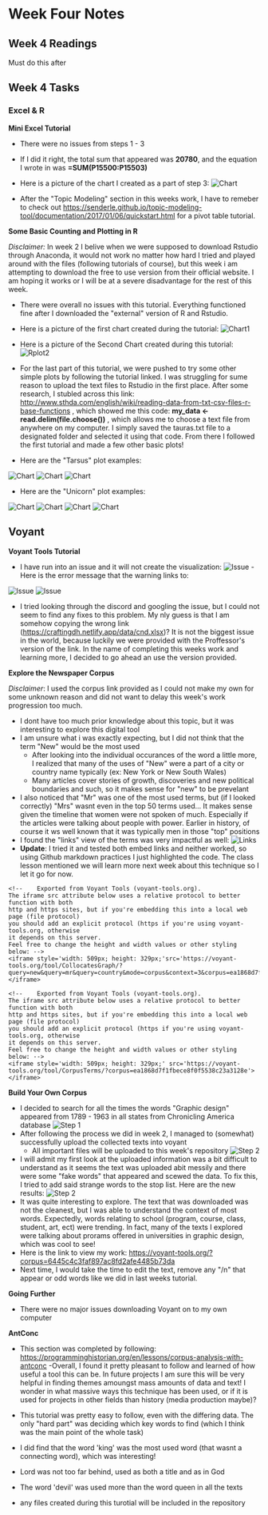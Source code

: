# Week Four Notes

## Week 4 Readings
 Must do this after

## Week 4 Tasks

### Excel & R

**Mini Excel Tutorial**

- There were no issues from steps 1 - 3
- If I did it right, the total sum that appeared was **20780**, and the equation I wrote in was **=SUM(P15500:P15503)**
- Here is a picture of the chart I created as a part of step 3: ![Chart](https://github.com/Elissap5100/Week-Four-Work/blob/master/Chart.PNG)

- After the "Topic Modeling" section in this weeks work, I have to remeber to check out https://senderle.github.io/topic-modeling-tool/documentation/2017/01/06/quickstart.html for a pivot table tutorial. 

**Some Basic Counting and Plotting in R**

*Disclaimer:* In week 2 I belive when we were supposed to download Rstudio through Anaconda, it would not work no matter how hard I tried and played around with the files (following tutorials of course), but this week i am attempting to download the free to use version from their official website. I am hoping it works or I will be at a severe disadvantage for the rest of this week.

- There were overall no issues with this tutorial. Everything functioned fine after I downloaded the "external" version of R and Rstudio.
- Here is a picture of the first chart created during the tutorial: ![Chart1](https://github.com/Elissap5100/Week-Four-Work/blob/master/RplotA.png)
- Here is a picture of the Second Chart created during this tutorial: ![Rplot2](https://github.com/Elissap5100/Week-Four-Work/blob/master/RplotB.png)

- For the last part of this tutorial, we were pushed to try some other simple plots by following the tutorial linked. I was struggling for sume reason to upload the text files to Rstudio in the first place. After some research, I stubled across this link: http://www.sthda.com/english/wiki/reading-data-from-txt-csv-files-r-base-functions , which showed me this code: **my_data <- read.delim(file.choose())** , which allows me to choose a text file from anywhere on my computer. I simply saved the tauras.txt file to a designated folder and selected it using that code. From there I followed the first tutorial and made a few other basic plots!

- Here are the "Tarsus" plot examples:

![Chart](https://github.com/Elissap5100/Week-Four-Work/blob/master/TarsusA.png)
![Chart](https://github.com/Elissap5100/Week-Four-Work/blob/master/TarsusB.png)
![Chart](https://github.com/Elissap5100/Week-Four-Work/blob/master/TarsusC.png)

- Here are the "Unicorn" plot examples:

![Chart](https://github.com/Elissap5100/Week-Four-Work/blob/master/UnicornA.png)
![Chart](https://github.com/Elissap5100/Week-Four-Work/blob/master/unicornB.png)
![Chart](https://github.com/Elissap5100/Week-Four-Work/blob/master/unicornC.png)
![Chart](https://github.com/Elissap5100/Week-Four-Work/blob/master/unicornD.png)

## Voyant

**Voyant Tools Tutorial**

- I have run into an issue and it will not create the visualization: ![Issue](https://github.com/Elissap5100/Week-Four-Work/blob/master/Issue.PNG)
-Here is the error message that the warning links to: 

![Issue](https://github.com/Elissap5100/Week-Four-Work/blob/master/Problem1.PNG)
![Issue](https://github.com/Elissap5100/Week-Four-Work/blob/master/Problem2.PNG)

- I tried looking through the discord and googling the issue, but I could not seem to find any fixes to this problem. My nly guess is that I am somehow copying the wrong link (https://craftingdh.netlify.app/data/cnd.xlsx)? It is not the biggest issue in the world, because luckily we were provided with the Proffessor's version of the link. In the name of completing this weeks work and learning more, I decided to go ahead an use the version provided.


**Explore the Newspaper Corpus**

*Disclaimer*: I used the corpus link provided as I could not make my own for some unknown reason and did not want to delay this week's work progression too much.

- I dont have too much prior knowledge about this topic, but it was interesting to explore this digital tool
- I am unsure what i was exactly expecting, but I did not think that the term "New" would be the most used
  - After looking into the individual occurances of the word a little more, I realized that many of the uses of "New" were a part of a city or country name typically (ex: New York or New South Wales)
  - Many articles cover stories of growth, discoveries and new political boundaries and such, so it makes sense for "new" to be prevelant
- I also noticed that "Mr" was one of the most used terms, but (if I looked correctly) "Mrs" wasnt even in the top 50 terms used... It makes sense given the timeline that women were not spoken of much. Especially if the articles were talking about people with power. Earlier in history, of course it ws well known that it was typically men in those "top" positions
- I found the "links" view of the terms was very impactful as well: ![Links](https://github.com/Elissap5100/Week-Four-Work/blob/master/Links.PNG)
- **Update**: I tried it and tested both embed links and neither worked, so using Github markdown practices I just highlighted the code. The class lesson mentioned we will learn more next week about this technique so I let it go for now.

```
<!--	Exported from Voyant Tools (voyant-tools.org).
The iframe src attribute below uses a relative protocol to better function with both
http and https sites, but if you're embedding this into a local web page (file protocol)
you should add an explicit protocol (https if you're using voyant-tools.org, otherwise
it depends on this server.
Feel free to change the height and width values or other styling below: -->
<iframe style='width: 509px; height: 329px;'src='https://voyant-tools.org/tool/CollocatesGraph/?query=new&query=mr&query=country&mode=corpus&context=3&corpus=ea1868d7f1fbece8f0f5538c23a3128e'> </iframe>
```
```
<!--	Exported from Voyant Tools (voyant-tools.org).
The iframe src attribute below uses a relative protocol to better function with both
http and https sites, but if you're embedding this into a local web page (file protocol)
you should add an explicit protocol (https if you're using voyant-tools.org, otherwise
it depends on this server.
Feel free to change the height and width values or other styling below: -->
<iframe style='width: 509px; height: 329px;' src='https://voyant-tools.org/tool/CorpusTerms/?corpus=ea1868d7f1fbece8f0f5538c23a3128e'></iframe>
```

**Build Your Own Corpus**

- I decided to search for all the times the words "Graphic design" appeared from 1789 - 1963 in all states from Chronicling America database
![Step 1](https://github.com/Elissap5100/Week-Four-Work/blob/master/Step1.PNG)
- After following the process we did in week 2, I managed to (somewhat) successfully upload the collected texts into voyant 
   - All important files will be uploaded to this week's repository
![Step 2](https://github.com/Elissap5100/Week-Four-Work/blob/master/Step2.PNG)   
- I will admit my first look at the uploaded information was a bit difficult to understand as it seems the text was uploaded abit messily and there were some "fake words" that appeared and scewed the data. To fix this, I tried to add said strange words to the stop list. Here are the new results: 
![Step 2](https://github.com/Elissap5100/Week-Four-Work/blob/master/step3.PNG)  
- It was quite interesting to explore. The text that was downloaded was not the cleanest, but I was able to understand the context of most words. Expectedly, words relating to school (program, course, class, student, art, ect) were trending. In fact, many of the texts I explored were talking about prorams offered in universities in graphic design, which was cool to see!
- Here is the link to view my work: https://voyant-tools.org/?corpus=6445c4c3faf897ac8fd2afe4485b73da
- Next time, I would take the time to edit the text, remove any "/n" that appear or odd words like we did in last weeks tutorial. 

**Going Further**
- There were no major issues downloading Voyant on to my own computer

**AntConc**

- This section was completed by following: https://programminghistorian.org/en/lessons/corpus-analysis-with-antconc
-Overall, I found it pretty pleasant to follow and learned of how useful a tool this can be. In future projects I am sure this will be very helpful in finding themes amoungst mass amounts of data and text! I wonder in what massive ways this technique has been used, or if it is used for projects in other fields than history (media production maybe)? 

- This tutorial was pretty easy to follow, even with the differing data. The only "hard part" was deciding which key words to find (which I think was the main point of the whole task)
- I did find that the word 'king' was the most used word (that wasnt a connecting word), which was interesting!
- Lord was not too far behind, used as both a title and as in God
- The word 'devil' was used more than the word queen in all the texts
- any files created during this turotial will be included in the repository

